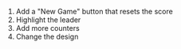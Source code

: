 1. Add a "New Game" button that resets the score
2. Highlight the leader
3. Add more counters
4. Change the design